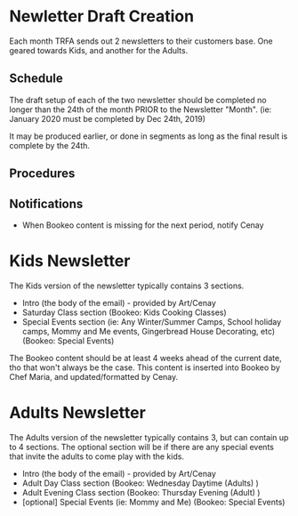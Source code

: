 # Newletter Draft Creation
Each month TRFA sends out 2 newsletters to their customers base. One geared towards Kids, and another for the Adults.


## Schedule
The draft setup of each of the two newsletter should be completed no longer than the 24th of the month PRIOR to the Newsletter "Month". (ie: January 2020 must be completed by Dec 24th, 2019) 

It may be produced earlier, or done in segments as long as the final result is complete by the 24th. 

## Procedures

## Notifications
 * When Bookeo content is missing for the next period, notify Cenay

# Kids Newsletter
The Kids version of the newsletter typically contains 3 sections. 
 * Intro (the body of the email) - provided by Art/Cenay
 * Saturday Class section (Bookeo: Kids Cooking Classes)
 * Special Events section (ie: Any Winter/Summer Camps, School holiday camps, Mommy and Me events, Gingerbread House Decorating, etc) (Bookeo: Special Events)

The Bookeo content should be at least 4 weeks ahead of the current date, tho that won't always be the case. This content is inserted into Bookeo by Chef Maria, and updated/formatted by Cenay.

# Adults Newsletter
The Adults version of the newsletter typically contains 3, but can contain up to 4 sections. The optional section will be if there are any special events that invite the adults to come play with the kids. 
 * Intro (the body of the email) - provided by Art/Cenay
 * Adult Day Class section (Bookeo: Wednesday Daytime (Adults) )
 * Adult Evening Class section (Bookeo: Thursday Evening (Adult) )
 * [optional] Special Events (ie: Mommy and Me) (Bookeo: Special Events)